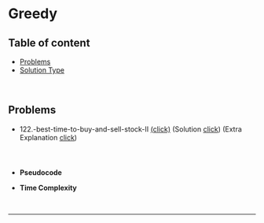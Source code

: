<!--알고리즘 정리-->
# Greedy
## Table of content
* [Problems](#problems)
* [Solution Type](#solution-type) 

<br>

## Problems 
<!-- 
문제(필수), 해결(필수), 추가 설명(선택)으로 기입
링크를 걸어 빠르게 파일 혹은 페이지에 접근할 수 있음 -->
* 122.-best-time-to-buy-and-sell-stock-II [(click)](https://leetcode.com/problems/best-time-to-buy-and-sell-stock-ii/) (Solution [click](.//122.-best-time-to-buy-and-sell-stock-II/122.-best-time-to-buy-and-sell-stock-II.py)) (Extra Explanation [click](122.-best-time-to-buy-and-sell-stock-II/122.-best-time-to-buy-and-sell-stock-II.md))

<br>

### 
* **Pseudocode**

* **Time Complexity**
    
<br>
<hr>
